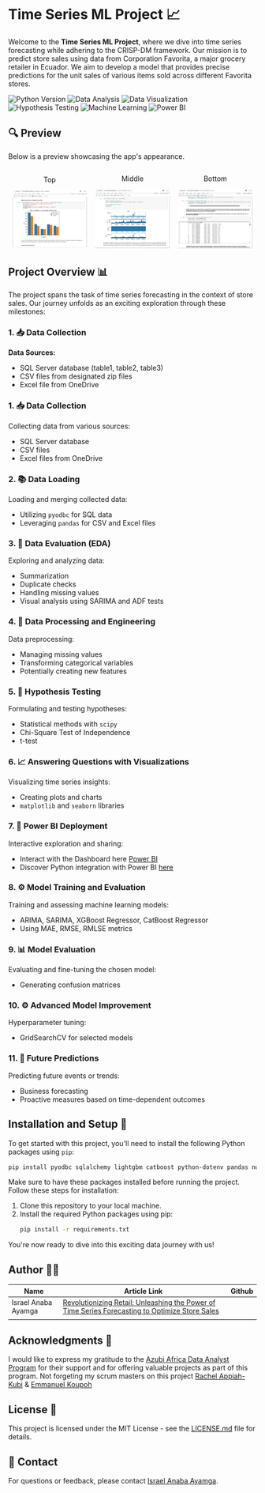 # Time Series ML Project 📈

Welcome to the **Time Series ML Project**, where we dive into time series forecasting while adhering to the CRISP-DM framework. Our mission is to predict store sales using data from Corporation Favorita, a major grocery retailer in Ecuador. We aim to develop a model that provides precise predictions for the unit sales of various items sold across different Favorita stores.

![Python Version](https://img.shields.io/badge/Python-3.8-blue)
![Data Analysis](https://img.shields.io/badge/Data-Analysis-yellow)
![Data Visualization](https://img.shields.io/badge/Data-Visualization-orange)
![Hypothesis Testing](https://img.shields.io/badge/Hypothesis-Testing-brightgreen)
![Machine Learning](https://img.shields.io/badge/Machine-Learning-blueviolet)
![Power BI](https://img.shields.io/badge/Power%20BI-red)

## 🔍 Preview

Below is a preview showcasing the app's appearance.

<div style="display: flex; align-items: center;">
    <div style="flex: 33.33%; text-align: center;">
        <p>Top</p>
        <img src="Screenshots/Anlys1.png" alt="Top" width="90%"/>
    </div>
    <div style="flex: 33.33%; text-align: center;">
        <p>Middle</p>
        <img src="Screenshots/Anlys2.png" alt="Middle" width="90%"/>
    </div>
    <div style="flex: 33.33%; text-align: center;">
        <p>Bottom</p>
        <img src="Screenshots/Anlys3.png" alt="Bottom" width="90%"/>
    </div>
</div>

## Project Overview 📊

The project spans the task of time series forecasting in the context of store sales. Our journey unfolds as an exciting exploration through these milestones:

### 1. 📥 Data Collection

**Data Sources:**

- SQL Server database (table1, table2, table3)
- CSV files from designated zip files
- Excel file from OneDrive

### 1. 📥 Data Collection

Collecting data from various sources:

- SQL Server database
- CSV files
- Excel files from OneDrive

### 2. 📚 Data Loading

Loading and merging collected data:

- Utilizing `pyodbc` for SQL data
- Leveraging `pandas` for CSV and Excel files

### 3. 🧐 Data Evaluation (EDA)

Exploring and analyzing data:

- Summarization
- Duplicate checks
- Handling missing values
- Visual analysis using SARIMA and ADF tests

### 4. 🧹 Data Processing and Engineering

Data preprocessing:

- Managing missing values
- Transforming categorical variables
- Potentially creating new features

### 5. 🧪 Hypothesis Testing

Formulating and testing hypotheses:

- Statistical methods with `scipy`
- Chi-Square Test of Independence
- t-test

### 6. 📈 Answering Questions with Visualizations

Visualizing time series insights:

- Creating plots and charts
- `matplotlib` and `seaborn` libraries

### 7. 🌟 Power BI Deployment

Interactive exploration and sharing:

- Interact with the Dashboard here [Power BI](https://app.powerbi.com/reportEmbed?reportId=99b47ffa-359a-482b-aea4-019c87a73cda&autoAuth=true&ctid=4487b52f-f118-4830-b49d-3c298cb71075)
- Discover Python integration with Power BI [here](https://learn.microsoft.com/en-us/power-bi/connect-data/desktop-python-visuals)


### 8. ⚙️ Model Training and Evaluation

Training and assessing machine learning models:

- ARIMA, SARIMA, XGBoost Regressor, CatBoost Regressor
- Using MAE, RMSE, RMLSE metrics

### 9. 📊 Model Evaluation

Evaluating and fine-tuning the chosen model:

- Generating confusion matrices

### 10. ⚙️ Advanced Model Improvement

Hyperparameter tuning:

- GridSearchCV for selected models

### 11. 🔮 Future Predictions

Predicting future events or trends:

- Business forecasting
- Proactive measures based on time-dependent outcomes

## Installation and Setup 🔧

To get started with this project, you'll need to install the following Python packages using `pip`:

```bash
pip install pyodbc sqlalchemy lightgbm catboost python-dotenv pandas numpy matplotlib seaborn scipy pmdarima
```

Make sure to have these packages installed before running the project.
Follow these steps for installation:

1. Clone this repository to your local machine.
2. Install the required Python packages using pip:
   ```bash
   pip install -r requirements.txt
   ```

You're now ready to dive into this exciting data journey with us!

## Author 👨‍💼

| Name                | Article Link                                                                                                                                                                                                                               | Github |
| ------------------- | ------------------------------------------------------------------------------------------------------------------------------------------------------------------------------------------------------------------------------------------ | ------ |
| Israel Anaba Ayamga | [Revolutionizing Retail: Unleashing the Power of Time Series Forecasting to Optimize Store Sales](https://israelanaba.medium.com/revolutionizing-retail-unleashing-the-power-of-time-series-forecasting-to-optimize-store-sales-91104347f644) |        |
|                     |                                                                                                                                                                                                                                            |        |

## Acknowledgments 🙏

I would like to express my gratitude to the [Azubi Africa Data Analyst Program](https://www.azubiafrica.org/data-analytics) for their support and for offering valuable projects as part of this program. Not forgeting my scrum masters on this project [Rachel Appiah-Kubi](https://www.linkedin.com/in/racheal-appiah-kubi/) & [Emmanuel Koupoh](https://github.com/eaedk)

## License 📜

This project is licensed under the MIT License - see the [LICENSE.md](LICENSE.md) file for details.

## 📧 Contact

For questions or feedback, please contact [Israel Anaba Ayamga](officicalanaba@gmail.com).
